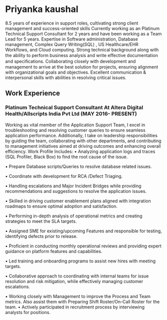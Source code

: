 # Priyanka kaushal
8.5 years of experience in support roles, cultivating strong client management and success-oriented skills
Currently working as an Platinum Technical Support Consultant for 2 years and have been working as a Team Lead for 5 years.
Expertise in Software administration, Database management, Complex Query Writing(SQL) , US Healthcare/EHR Workflows, and Cloud computing.
Strong technical background along with the ability to perform business analysis and write eﬀective documentation and speciﬁcations.
Collaborating closely with development and management to arrive at the best solution for projects, ensuring alignment with organizational goals and objectives.
Excellent communication & interpersonal skills with abilities in resolving critical issues.


## Work Experience
### Platinum Technical Support Consultant	At Altera Digital Health/Allscripts India Pvt Ltd (MAY 2016- PRESENT)
Working as vital member of the Application Support Team, I excel in troubleshooting and resolving customer queries to ensure seamless application performance. Additionally, I take on leadership responsibilities by guiding the team, collaborating with other departments, and contributing to management initiatives aimed at driving outcomes and enhancing overall efficiency.
Work Profile Includes:
• Analyzing application logs and traces (SQL Profiler, Black Box) to find the root cause of the issue.

• Prepare Database scripts/Queries to resolve database related issues.

• Coordinate with development for RCA /Defect Triaging.

• Handling escalations and Major Incident Bridges while providing recommendations and suggestions to resolve the application issues.

• Skilled in driving customer enablement plans aligned with integration roadmaps to ensure optimal adoption and satisfaction.

• Performing in-depth analysis of operational metrics and creating strategies to meet the SLA targets.

• Assigned SME for existing/upcoming Features and responsible for testing, identifying defects prior to release.

• Proficient in conducting monthly operational reviews and providing expert guidance on platform features and capabilities.

• Led training and onboarding programs to assist new hires with meeting targets.

• Collaborative approach to coordinating with internal teams for issue resolution and risk mitigation, while effectively managing customer escalations.

• Working closely with Management to improve the Process and Team metrics. Also assist them with Preparing Shift Roster/On-Call Roster for the team.
• Actively participated in recruitment process by interviewing analysts for positions.
